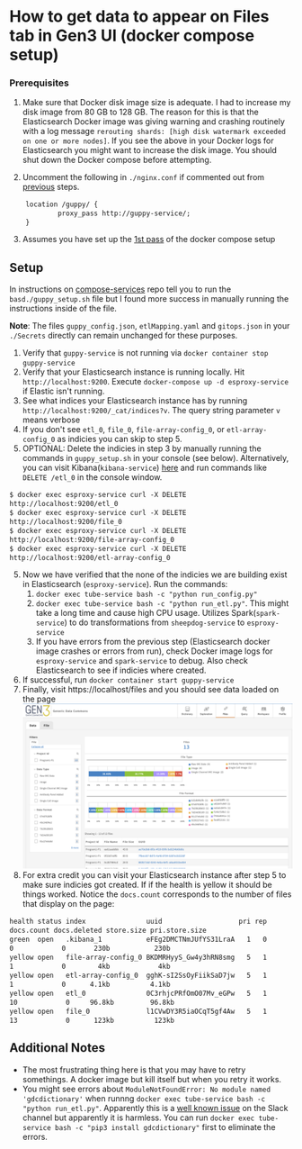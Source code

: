 # How to get data to appear on Files tab in Gen3 UI (docker compose setup)

### Prerequisites
1. Make sure that Docker disk image size is adequate. I had to increase my disk image from 80 GB to 128 GB. The reason for this is that the Elasticsearch Docker image was giving warning and crashing routinely with a log message `rerouting shards: [high disk watermark exceeded on one or more nodes]`. If you see the above in your Docker logs for Elasticsearch you might want to increase the disk image. You should shut down the Docker compose before attempting.

2. Uncomment the following in `./nginx.conf` if commented out from [previous](./README.md) steps.
```
    location /guppy/ {
            proxy_pass http://guppy-service/;
    }
```
3. Assumes you have set up the [1st pass](./README.md)  of the docker compose setup

## Setup
In instructions on [compose-services]() repo tell you to run the `basd./guppy_setup.sh` file but I found more success in manually running the instructions inside of the file. 

**Note**: The files `guppy_config.json`, `etlMapping.yaml` and `gitops.json` in your `./Secrets` directly can remain unchanged for these purposes. 

1. Verify that `guppy-service` is not running via `docker container stop guppy-service`
2. Verify that your Elasticsearch instance is running locally. Hit `http://localhost:9200`. Execute `docker-compose up -d esproxy-service` if Elastic isn't running. 
2. See what indices your Elasticsearch instance has by running `http://localhost:9200/_cat/indices?v`. The query string parameter `v` means verbose
3. If you don't see `etl_0`, `file_0`, `file-array-config_0`, or `etl-array-config_0` as indicies you can skip to step 5.
4. OPTIONAL: Delete the indicies in step 3 by manually running the commands in `guppy_setup.sh` in your console (see below). Alternatively, you can visit Kibana(`kibana-service`) [here](http://localhost:5601/app/kibana) and run commands like `DELETE /etl_0` in the console window.
```
$ docker exec esproxy-service curl -X DELETE http://localhost:9200/etl_0
$ docker exec esproxy-service curl -X DELETE http://localhost:9200/file_0
$ docker exec esproxy-service curl -X DELETE http://localhost:9200/file-array-config_0
$ docker exec esproxy-service curl -X DELETE http://localhost:9200/etl-array-config_0
```
5. Now we have verified that the none of the indicies we are building exist in Elasticsearch (`esproxy-service`). Run the commands:
   1. `docker exec tube-service bash -c "python run_config.py"`
   2. `docker exec tube-service bash -c "python run_etl.py"`. This might take a long time and cause high CPU usage. Utilizes Spark(`spark-service`) to do transformations from `sheepdog-service` to `esproxy-service`
   3. If you have errors from the previous step (Elasticsearch docker image crashes or errors from run), check Docker image logs for `esproxy-service` and `spark-service` to debug. Also check Elasticsearch to see if indicies where created. 
6. If successful, run `docker container start guppy-service`
7. Finally, visit https://localhost/files and you should see data loaded on the page ![image](images/files.png)
8. For extra credit you can visit your Elasticsearch instance after step 5 to make sure indicies got created. If if the health is yellow it should be things worked. Notice the `docs.count` corresponds to the number of files that display on the page:
```
health status index               uuid                   pri rep docs.count docs.deleted store.size pri.store.size
green  open   .kibana_1           eFEg2DMCTNmJUfYS31LraA   1   0          0            0       230b           230b
yellow open   file-array-config_0 BKDMRHyyS_Gw4y3hRN8smg   5   1          1            0        4kb            4kb
yellow open   etl-array-config_0  gghK-sI2SsOyFiikSaD7jw   5   1          1            0      4.1kb          4.1kb
yellow open   etl_0               0C3rhjcPRfOmO07Mv_eGPw   5   1         10            0     96.8kb         96.8kb
yellow open   file_0              l1CVwDY3R5iaOCqT5gf4Aw   5   1         13            0      123kb          123kb
```

## Additional Notes
* The most frustrating thing here is that you may have to retry somethings. A docker image but kill itself but when you retry it works.
* You might see errors about `ModuleNotFoundError: No module named 'gdcdictionary'` when runnng `docker exec tube-service bash -c "python run_etl.py"`. Apparently this is a [well known issue](https://cdis.slack.com/archives/CDDPLU1NU/p1600095801039800) on the Slack channel but apparently it is harmless. You can run `docker exec tube-service bash -c "pip3 install gdcdictionary"` first to eliminate the errors.

<!-- 
You may get errors. The point here is that the Elastic proxy and gupy microservices are killed. Then Elastic Proxy spins back up and then Guppy. You can do this manually as well.

Check `http://localhost:9200` to make sure the Elastic Proxy service is up

Check the Docker logs for Guppy

To see all teh indices got to `http://localhost:9200/_cat/indices?v` 
The query string parameter `v` means verbose

To get more help with Elastsearch go to `http://localhost:9200/_cat/` to see list of APIs

I found that if I access Kibana at `"http://localhost:5601/app/kibana` I can create Indices

Click "view in console" at https://www.elastic.co/guide/en/elasticsearch/reference/current/indices-create-index.html -->